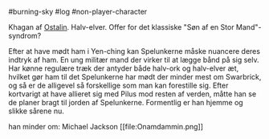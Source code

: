#burning-sky #log #non-player-character

Khagan af [Ostalin](Ostalin.md). Halv-elver. Offer for det klassiske "Søn af en Stor Mand"-syndrom?
Efter at have mødt ham i Yen-ching kan Spelunkerne måske nuancere deres indtryk af ham. En ung militær mand der virker til at lægge bånd på sig selv. Har kønne regulære træk der antyder både halv-ork og halv-elver æt, hvilket gør ham til det Spelunkerne har mødt der minder mest om Swarbrick, og så er de alligevel så forskellige som man kan forestille sig.
Efter kortvarigt at have allieret sig med Pilus mod resten af verden, måtte han se de planer bragt til jorden af Spelunkerne. Formentlig er han hjemme og slikke sårene nu.
han minder om: Michael Jackson 
[[file:Onamdammin.png]]
